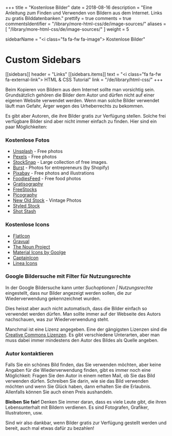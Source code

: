 +++
title = "Kostenlose Bilder"
date = 2018-08-16
description = "Eine Anleitung zum Finden und Verwenden von Bildern aus dem Internet. Links zu gratis Bilddatenbanken."
prettify = true
comments = true
commentsIdentifier = "/library/more-html-css/de/image-sources/"
aliases = [ 
  "/library/more-html-css/de/image-sources/" 
]
weight = 5

sidebarName = "<i class=\"fa fa-fw fa-image\"></i> Kostenlose Bilder"

# Custom Sidebars
[[sidebars]]
header = "Links"
[[sidebars.items]]
text = "<i class=\"fa fa-fw fa-external-link\"></i> HTML & CSS Tutorial"
link = "/de/library/html-css/"
+++

Beim Kopieren von Bildern aus dem Internet sollte man vorsichtig sein. Grundsätzlich gehören die Bilder dem Autor und dürfen nicht auf einer eigenen Website verwendet werden. Wenn man solche Bilder verwendet läuft man Gefahr, Ärger wegen des Urheberrechts zu bekommen.

Es gibt aber Autoren, die ihre Bilder gratis zur Verfügung stellen. Solche frei verfügbare Bilder sind aber nicht immer einfach zu finden. Hier sind ein paar Möglichkeiten:

### Kostenlose Fotos

- [Unsplash](https://unsplash.com/) - Free photos
- [Pexels](https://www.pexels.com/) - Free photos
- [StockSnap](https://stocksnap.io/) - Large collection of free images.
- [Burst](https://burst.shopify.com/) - Photos for entrepreneurs (by Shopify)
- [Pixabay](https://pixabay.com/) - Free photos and illustrations
- [FoodiesFeed](https://www.foodiesfeed.com/) - Free food photos
- [Gratisography](https://gratisography.com/)
- [FreeStocks](https://freestocks.org/)
- [Picography](https://picography.co/)
- [New Old Stock](https://nos.twnsnd.co/) - Vintage Photos
- [Styled Stock](https://styledstock.co/)
- [Shot Stash](https://shotstash.com/)

### Kostenlose Icons

- [FlatIcon](https://www.flaticon.com/)
- [Gravual](https://gravual.com/en/line-icons/)
- [The Noun Project](https://thenounproject.com/)
- [Material Icons by Goolge](https://material.io/tools/icons/)
- [CaptainIcon](https://mariodelvalle.github.io/CaptainIconWeb/)
- [Linea Icons](http://linea.io/)

### Google Bildersuche mit Filter für Nutzungsrechte

In der Google Bildersuche kann unter _Suchoptionen | Nutzungsrechte_ eingestellt, dass nur Bilder angezeigt werden sollen, die zur Wiederverwendung gekennzeichnet wurden.

Dies heisst aber auch nicht automatisch, dass die Bilder einfach so verwendet werden dürfen. Man sollte immer auf der Webseite des Autors nachschauen, was zur Wiederverwendung steht.

Manchmal ist eine Lizenz angegeben. Eine der gängigsten Lizenzen sind die [Creative Commons Lizenzen](http://creativecommons.org/licenses/). Es gibt verschiedene Unterarten, aber man muss dabei immer mindestens den Autor des Bildes als Quelle angeben.

### Autor kontaktieren

Falls Sie ein schönes Bild finden, das Sie verwenden möchten, aber keine Angaben für die Wiederverwendung finden, gibt es immer noch eine Möglichkeit: Fragen Sie den Autor in einem netten Mail, ob Sie das Bild verwenden dürfen. Schreiben Sie darin, wie sie das Bild verwenden möchten und wenn Sie Glück haben, dann erhalten Sie die Erlaubnis. Allenfalls können Sie auch einen Preis aushandeln.

<div class="alert alert-info">
  <p>
  <strong>Bleiben Sie fair!</strong> Denken Sie immer daran, dass es viele Leute gibt, die ihren Lebensunterhalt mit Bildern verdienen. Es sind Fotografen, Grafiker, Illustratoren, usw.
  </p>
  <p>
    Sind wir also dankbar, wenn Bilder gratis zur Verfügung gestellt werden und bereit, auch mal etwas dafür zu bezahlen!
  </p>
</div>
